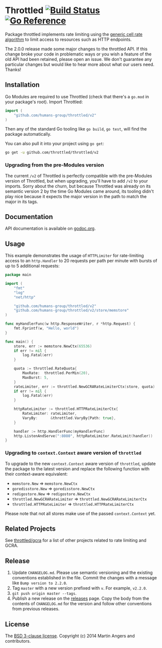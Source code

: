 # Throttled [![Build Status](https://github.com/throttled/throttled/workflows/throttled%20CI/badge.svg)](https://github.com/throttled/throttled/actions) [![Go Reference](https://pkg.go.dev/badge/github.com/throttled/throttled/v2.svg)](https://pkg.go.dev/github.com/throttled/throttled/v2)

Package throttled implements rate limiting using the [generic cell rate
algorithm][gcra] to limit access to resources such as HTTP endpoints.

The 2.0.0 release made some major changes to the throttled API. If
this change broke your code in problematic ways or you wish a feature
of the old API had been retained, please open an issue.  We don't
guarantee any particular changes but would like to hear more about
what our users need. Thanks!

## Installation

Go Modules are required to use Throttled (check that there's a `go.mod` in your
package's root). Import Throttled:

``` go
import (
	"github.com/humans-group/throttled/v2"
)
```

Then any of the standard Go tooling like `go build`, `go test`, will find the
package automatically.

You can also pull it into your project using `go get`:

```sh
go get -u github.com/throttled/throttled/v2
```

### Upgrading from the pre-Modules version

The current `/v2` of Throttled is perfectly compatible with the pre-Modules
version of Throttled, but when upgrading, you'll have to add `/v2` to your
imports. Sorry about the churn, but because Throttled was already on its
semantic version 2 by the time Go Modules came around, its tooling didn't play
nice because it expects the major version in the path to match the major in
its tags.

## Documentation

API documentation is available on [godoc.org][doc].

## Usage

This example demonstrates the usage of `HTTPLimiter` for rate-limiting access to
an `http.Handler` to 20 requests per path per minute with bursts of up to 5
additional requests:

```go
package main

import (
	"fmt"
	"log"
	"net/http"

	"github.com/humans-group/throttled/v2"
	"github.com/humans-group/throttled/v2/store/memstore"
)

func myHandlerFunc(w http.ResponseWriter, r *http.Request) {
	fmt.Fprintf(w, "Hello, world")
}

func main() {
	store, err := memstore.NewCtx(65536)
	if err != nil {
		log.Fatal(err)
	}

	quota := throttled.RateQuota{
		MaxRate:  throttled.PerMin(20),
		MaxBurst: 5,
	}
	rateLimiter, err := throttled.NewGCRARateLimiterCtx(store, quota)
	if err != nil {
		log.Fatal(err)
	}

	httpRateLimiter := throttled.HTTPRateLimiterCtx{
		RateLimiter: rateLimiter,
		VaryBy:      &throttled.VaryBy{Path: true},
	}

	handler := http.HandlerFunc(myHandlerFunc)
	http.ListenAndServe(":8080", httpRateLimiter.RateLimit(handler))
}
```

### Upgrading to `context.Context` aware version of `throttled`
To upgrade to the new `context.Context` aware version of `throttled`, update the package to the latest version and replace the following function with their context-aware equivalent:
- `memstore.New` => `memstore.NewCtx`
- `goredisstore.New` => `goredisstore.NewCtx`
- `redigostore.New` => `redigostore.NewCtx`
- `throttled.NewGCRARateLimiter` => `throttled.NewGCRARateLimiterCtx`
- `throttled.HTTPRateLimiter` => `throttled.HTTPRateLimiterCtx`

Please note that not all stores make use of the passed `context.Context` yet.

## Related Projects

See [throttled/gcra][throttled-gcra] for a list of other projects related to
rate limiting and GCRA.

## Release

1. Update `CHANGELOG.md`. Please use semantic versioning and the existing
   conventions established in the file. Commit the changes with a message like
   `Bump version to 2.2.0`.
2. Tag `master` with a new version prefixed with `v`. For example, `v2.2.0`.
3. `git push origin master --tags`.
4. Publish a new release on the [releases] page. Copy the body from the
   contents of `CHANGELOG.md` for the version and follow other conventions from
   previous releases.

## License

The [BSD 3-clause license][bsd]. Copyright (c) 2014 Martin Angers and contributors.

[blog]: http://0value.com/throttled--guardian-of-the-web-server
[bsd]: https://opensource.org/licenses/BSD-3-Clause
[doc]: https://godoc.org/github.com/throttled/throttled
[gcra]: https://en.wikipedia.org/wiki/Generic_cell_rate_algorithm
[puerkitobio]: https://github.com/puerkitobio/
[pr]: https://github.com/throttled/throttled/compare
[releases]: https://github.com/throttled/throttled/releases
[throttled-gcra]: https://github.com/throttled/gcra

<!--
# vim: set tw=79:
-->
